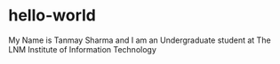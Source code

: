 # hello-world
My Name is Tanmay Sharma and I am an Undergraduate student at The LNM Institute of Information Technology
